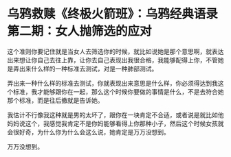 # 乌鸦救赎《终极火箭班》：乌鸦经典语录第二期：女人抛筛选的应对

这个准则你要记住就是当女人去筛选你的时候，就比如说她是那个意思啊，就表达出来想让你自己去往上靠，让你去自己表现出我很合格，我能够配得上你，不管她是弄出来什么样的一种标准去测试，对是一种肺部测试。

弄出来一种什么样的标准去测试，你就表现出来意思是什么样，你必须得达到我这个标准，我才能够跟你在一起，那么这个时候你要做的事情是什么，不是去符合她那个标准，而是往后撤就是告诉她。

我估计不行像我这种就是男的太坏了，跟你在一块肯定不合适，或者说是就比如他妈妈说这个，我感觉我肯定不是你妈能够看得上你那种小子，然后这个时候女孩就会很好奇，为什么你为什么会这么说，她肯定是万万没想到。

万万没想到。